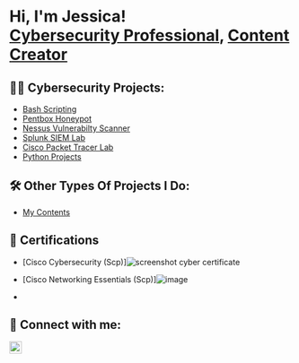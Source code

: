 <h1>Hi, I'm Jessica! <br/><a href="https://github.com/AmazobiAmarachi">Cybersecurity Professional</a>, <a href="https://github.com/AmazobiAmarachi">Content Creator</a></h1>

<h2>👨‍💻 Cybersecurity Projects:</h2>

  - [Bash Scripting](https://github.com/AmazobiAmarachi/Bash-Scripting/blob/main/README.md)
  - [Pentbox Honeypot](https://github.com/AmazobiAmarachi/Pentbox-Honeypot/blob/main/README.md)
  - [Nessus Vulnerabilty Scanner](https://github.com/AmazobiAmarachi/Nessus-Vulnerability-Scanner/blob/main/README.md)
  - [Splunk SIEM Lab](https://github.com/AmazobiAmarachi/Splunk-SIEM-Lab/blob/main/README.md)
  - [Cisco Packet Tracer Lab](https://github.com/AmazobiAmarachi/Cisco-Packet-Tracer-Lab/blob/main/README.md)
  - [Python Projects](https://github.com/AmazobiAmarachi/Creating-Office-Security-App-Using-Python/blob/main/README.md)
 
<h2>🛠️ Other Types Of Projects I Do:</h2>

  - [My Contents]()
 
  
<h2>📜 Certifications</h2>

- [Cisco Cybersecurity (Scp)]![screenshot cyber certificate](https://github.com/user-attachments/assets/67de51e4-6ff2-4571-8b8e-ac76ee99330e)
- [Cisco Networking Essentials (Scp)]![image](https://github.com/user-attachments/assets/ee53cb7c-5dc8-4075-8dd5-75ca5103db4d)

- 


<h2> 🤳 Connect with me:</h2>


[<img align="left" alt="AmazobiAmarachi | LinkedIn" width="22px" src="https://cdn.jsdelivr.net/npm/simple-icons@v3/icons/linkedin.svg" />][linkedin]


[linkedin]: https://www.linkedin.com/in/jessicaamazobi/
<!--
**AmazobiAmarachi/AmazobiAmarachi** is a ✨ _special_ ✨ repository because its `README.md` (this file) appears on your GitHub profile.

Here are some ideas to get you started:

- 🔭 I’m currently working on ...
- 🌱 I’m currently learning ...
- 👯 I’m looking to collaborate on ...
- 🤔 I’m looking for help with ...
- 💬 Ask me about ...
- 📫 How to reach me: ...
- 😄 Pronouns: ...
- ⚡ Fun fact: ...
-->
